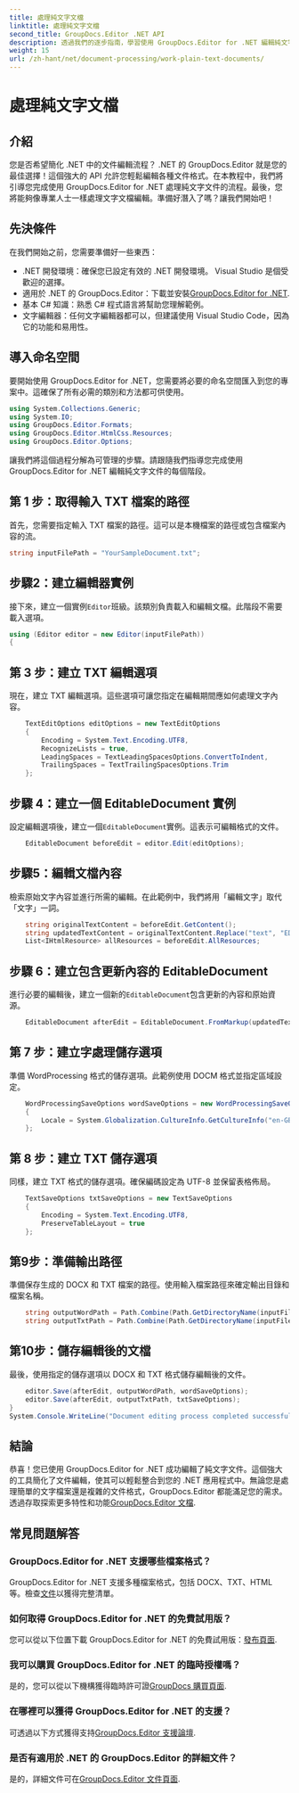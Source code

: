 ```yaml
---
title: 處理純文字文檔
linktitle: 處理純文字文檔
second_title: GroupDocs.Editor .NET API
description: 透過我們的逐步指南，學習使用 GroupDocs.Editor for .NET 編輯純文字文件。簡化您的 .NET 文件編輯流程。
weight: 15
url: /zh-hant/net/document-processing/work-plain-text-documents/
---
```


# 處理純文字文檔

## 介紹
您是否希望簡化 .NET 中的文件編輯流程？ .NET 的 GroupDocs.Editor 就是您的最佳選擇！這個強大的 API 允許您輕鬆編輯各種文件格式。在本教程中，我們將引導您完成使用 GroupDocs.Editor for .NET 處理純文字文件的流程。最後，您將能夠像專業人士一樣處理文字文檔編輯。準備好潛入了嗎？讓我們開始吧！
## 先決條件
在我們開始之前，您需要準備好一些東西：
- .NET 開發環境：確保您已設定有效的 .NET 開發環境。 Visual Studio 是個受歡迎的選擇。
-  適用於 .NET 的 GroupDocs.Editor：下載並安裝[GroupDocs.Editor for .NET](https://releases.groupdocs.com/editor/net/).
- 基本 C# 知識：熟悉 C# 程式語言將幫助您理解範例。
- 文字編輯器：任何文字編輯器都可以，但建議使用 Visual Studio Code，因為它的功能和易用性。
## 導入命名空間
要開始使用 GroupDocs.Editor for .NET，您需要將必要的命名空間匯入到您的專案中。這確保了所有必需的類別和方法都可供使用。
```csharp
using System.Collections.Generic;
using System.IO;
using GroupDocs.Editor.Formats;
using GroupDocs.Editor.HtmlCss.Resources;
using GroupDocs.Editor.Options;
```
讓我們將這個過程分解為可管理的步驟。請跟隨我們指導您完成使用 GroupDocs.Editor for .NET 編輯純文字文件的每個階段。
## 第 1 步：取得輸入 TXT 檔案的路徑
首先，您需要指定輸入 TXT 檔案的路徑。這可以是本機檔案的路徑或包含檔案內容的流。
```csharp
string inputFilePath = "YourSampleDocument.txt";
```
## 步驟2：建立編輯器實例
接下來，建立一個實例`Editor`班級。該類別負責載入和編輯文檔。此階段不需要載入選項。
```csharp
using (Editor editor = new Editor(inputFilePath))
{
```
## 第 3 步：建立 TXT 編輯選項
現在，建立 TXT 編輯選項。這些選項可讓您指定在編輯期間應如何處理文字內容。
```csharp
    TextEditOptions editOptions = new TextEditOptions
    {
        Encoding = System.Text.Encoding.UTF8,
        RecognizeLists = true,
        LeadingSpaces = TextLeadingSpacesOptions.ConvertToIndent,
        TrailingSpaces = TextTrailingSpacesOptions.Trim
    };
```
## 步驟 4：建立一個 EditableDocument 實例
設定編輯選項後，建立一個`EditableDocument`實例。這表示可編輯格式的文件。
```csharp
    EditableDocument beforeEdit = editor.Edit(editOptions);
```
## 步驟5：編輯文檔內容
檢索原始文字內容並進行所需的編輯。在此範例中，我們將用「編輯文字」取代「文字」一詞。
```csharp
    string originalTextContent = beforeEdit.GetContent();
    string updatedTextContent = originalTextContent.Replace("text", "EDITED text");
    List<IHtmlResource> allResources = beforeEdit.AllResources;
```
## 步驟 6：建立包含更新內容的 EditableDocument
進行必要的編輯後，建立一個新的`EditableDocument`包含更新的內容和原始資源。
```csharp
    EditableDocument afterEdit = EditableDocument.FromMarkup(updatedTextContent, allResources);
```
## 第 7 步：建立字處理儲存選項
準備 WordProcessing 格式的儲存選項。此範例使用 DOCM 格式並指定區域設定。
```csharp
    WordProcessingSaveOptions wordSaveOptions = new WordProcessingSaveOptions(WordProcessingFormats.Docm)
    {
        Locale = System.Globalization.CultureInfo.GetCultureInfo("en-GB")
    };
```
## 第 8 步：建立 TXT 儲存選項
同樣，建立 TXT 格式的儲存選項。確保編碼設定為 UTF-8 並保留表格佈局。
```csharp
    TextSaveOptions txtSaveOptions = new TextSaveOptions
    {
        Encoding = System.Text.Encoding.UTF8,
        PreserveTableLayout = true
    };
```
## 第9步：準備輸出路徑
準備保存生成的 DOCX 和 TXT 檔案的路徑。使用輸入檔案路徑來確定輸出目錄和檔案名稱。
```csharp
    string outputWordPath = Path.Combine(Path.GetDirectoryName(inputFilePath), Path.GetFileNameWithoutExtension(inputFilePath) + ".docm");
    string outputTxtPath = Path.Combine(Path.GetDirectoryName(inputFilePath), Path.GetFileNameWithoutExtension(inputFilePath) + ".txt");
```
## 第10步：儲存編輯後的文檔
最後，使用指定的儲存選項以 DOCX 和 TXT 格式儲存編輯後的文件。
```csharp
    editor.Save(afterEdit, outputWordPath, wordSaveOptions);
    editor.Save(afterEdit, outputTxtPath, txtSaveOptions);
}
System.Console.WriteLine("Document editing process completed successfully!");
```
## 結論
恭喜！您已使用 GroupDocs.Editor for .NET 成功編輯了純文字文件。這個強大的工具簡化了文件編輯，使其可以輕鬆整合到您的 .NET 應用程式中。無論您是處理簡單的文字檔案還是複雜的文件格式，GroupDocs.Editor 都能滿足您的需求。透過存取探索更多特性和功能[GroupDocs.Editor 文檔](https://tutorials.groupdocs.com/editor/net/).
## 常見問題解答
### GroupDocs.Editor for .NET 支援哪些檔案格式？
 GroupDocs.Editor for .NET 支援多種檔案格式，包括 DOCX、TXT、HTML 等。檢查[文件](https://tutorials.groupdocs.com/editor/net/)以獲得完整清單。
### 如何取得 GroupDocs.Editor for .NET 的免費試用版？
您可以從以下位置下載 GroupDocs.Editor for .NET 的免費試用版：[發布頁面](https://releases.groupdocs.com/).
### 我可以購買 GroupDocs.Editor for .NET 的臨時授權嗎？
是的，您可以從以下機構獲得臨時許可證[GroupDocs 購買頁面](https://purchase.groupdocs.com/temporary-license/).
### 在哪裡可以獲得 GroupDocs.Editor for .NET 的支援？
可透過以下方式獲得支持[GroupDocs.Editor 支援論壇](https://forum.groupdocs.com/c/editor/20).
### 是否有適用於 .NET 的 GroupDocs.Editor 的詳細文件？
是的，詳細文件可在[GroupDocs.Editor 文件頁面](https://tutorials.groupdocs.com/editor/net/).